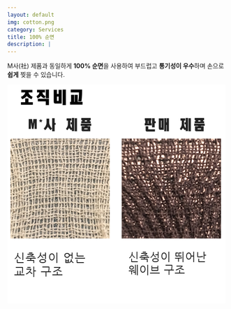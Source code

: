 ```yaml
---
layout: default
img: cotton.png
category: Services
title: 100% 순면
description: |
---
```

  M사(社) 제품과 동일하게 **100% 순면**을 사용하여 부드럽고 **통기성이 우수**하며 손으로 **쉽게** 찢을 수 있습니다.
  
  ![조직도](img/2a.png)